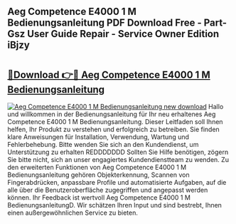 ## Aeg Competence E4000 1 M Bedienungsanleitung PDF Download Free - Part-Gsz User Guide Repair - Service Owner Edition iBjzy

# <h2><a href="http://df34iyk.blite.top/?on=Aeg+Competence+E4000+1+M+Bedienungsanleitung">🔗Download 👉🔴 Aeg Competence E4000 1 M Bedienungsanleitung</a></h2>

[![Aeg Competence E4000 1 M Bedienungsanleitung new download](https://i.imgur.com/lujVjoI.png)](http://df34iyk.blite.top/?on=Aeg+Competence+E4000+1+M+Bedienungsanleitung)
Hallo und willkommen in der Bedienungsanleitung für Ihr neu erhaltenes Aeg Competence E4000 1 M Bedienungsanleitung. Dieser Leitfaden soll Ihnen helfen, Ihr Produkt zu verstehen und erfolgreich zu betreiben. Sie finden klare Anweisungen für Installation, Verwendung, Wartung und Fehlerbehebung. Bitte wenden Sie sich an den Kundendienst, um Unterstützung zu erhalten REDDDDDDD Sollten Sie Hilfe benötigen, zögern Sie bitte nicht, sich an unser engagiertes Kundendienstteam zu wenden. Zu den erweiterten Funktionen von Aeg Competence E4000 1 M Bedienungsanleitung gehören Objekterkennung, Scannen von Fingerabdrücken, anpassbare Profile und automatisierte Aufgaben, auf die alle über die Benutzeroberfläche zugegriffen und angepasst werden können. Ihr Feedback ist wertvoll Aeg Competence E4000 1 M BedienungsanleitungD. Wir schätzen Ihren Input und sind bestrebt, Ihnen einen außergewöhnlichen Service zu bieten.
